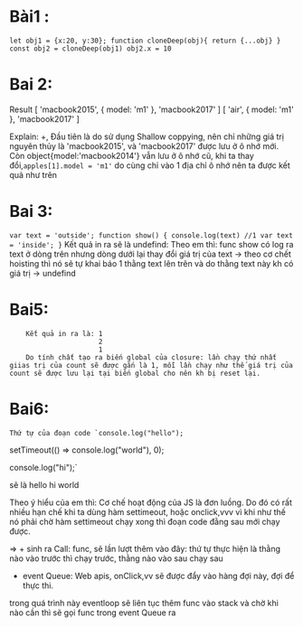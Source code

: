 # Bài1 :
`let obj1 = {x:20, y:30};
function cloneDeep(obj){
    return {...obj}
}
const obj2 = cloneDeep(obj1)
obj2.x = 10` 

# Bai 2:
Result
[ 'macbook2015', { model: 'm1' }, 'macbook2017' ]
[ 'air', { model: 'm1' }, 'macbook2017' ]

Explain:
    +, Đầu tiên là do sử dụng Shallow coppying, nên chỉ những giá trị nguyên thủy là 'macbook2015', và 'macbook2017' được lưu ở ô nhớ mới.
    Còn object{model:'macbook2014'} vẫn lưu ở ô nhớ cũ, khi ta thay đổi,`apples[1].model = 'm1'` do cùng chỉ vào 1 địa chỉ ô nhớ nên ta được kết quả như trên

# Bai 3:
`var text = 'outside';
function show() {
    console.log(text) //1
    var text = 'inside';
}`
    Kết quả in ra sẽ là undefind: 
    Theo em thì: func show có log ra text ở dòng trên nhưng dòng dưới lại thay đổi giá trị của text -> theo cơ chết hoisting thì nó sẽ tự khai báo 1 thằng text lên trên và do thằng text này kh có giá trị -> undefind



# Bai5:
        Kết quả in ra là: 1
                          2
                          1
        Do tính chất tạo ra biến global của closure: lần chạy thứ nhất giias trị của count sẽ được gắn là 1, mỗi lần chạy như thế giá trị của count sẽ được lưu lại tại biến global cho nên kh bị reset lại.
                                                                                
# Bai6:
    Thứ tự của đoạn code `console.log("hello");

setTimeout(() => console.log("world"), 0);

console.log("hi");`

sẽ là hello
      hi
      world

Theo ý hiểu của em thì: Cơ chế hoạt động của JS là đơn luồng. Do đó có rất nhiều hạn chế khi ta dùng hàm settimeout, hoặc onclick,vvv vì khi như thế nó phải chờ hàm settimeout chạy xong thì đoạn code đằng sau mới chạy được.


=> + sinh ra Call: func, sẽ lần lượt thêm vào đây: thứ tự thực hiện là thằng nào vào trước thì chạy trước, thằng nào vào sau chạy sau
   + event Queue: Web apis, onClick,vv sẽ được đẩy vào hàng đợi này, đợi để thực thi.

trong quá trình này eventloop sẽ liên tục thêm func vào stack và chờ khi nào cần thì sẽ gọi func trong event Queue ra
